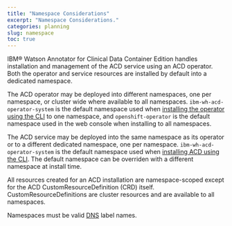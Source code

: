 ```yaml
---
title: "Namespace Considerations"
excerpt: "Namespace Considerations."
categories: planning
slug: namespace
toc: true
---
```


IBM® Watson Annotator for Clinical Data Container Edition handles installation and management of the ACD service using an ACD operator. Both the operator and service resources are installed by default into a dedicated namespace.

The ACD operator may be deployed into different namespaces, one per namespace, or cluster wide where available to all namespaces. `ibm-wh-acd-operator-system` is the default namespace used when [installing the operator using the CLI](https://ibm.github.io/acd-containers/installing/installing/#install-the-acd-operator-using-cloudctl) to one namespace, and `openshift-operator` is the default namespace used in the web console when installing to all namespaces.

The ACD service may be deployed into the same namespace as its operator or to a different dedicated namespace, one per namespace. `ibm-wh-acd-operator-system` is the default namespace used when [installing ACD using the CLI](https://ibm.github.io/acd-containers/installing/installing/#install-the-acd-service-using-cloudctl). The default namespace can be overriden with a different namespace at install time.

All resources created for an ACD installation are namespace-scoped except for the ACD CustomResourceDefinition (CRD) itself. CustomResourceDefinitions are cluster resources and are available to all namespaces.

Namespaces must be valid [DNS](https://kubernetes.io/docs/concepts/overview/working-with-objects/names/#dns-label-names) label names.
